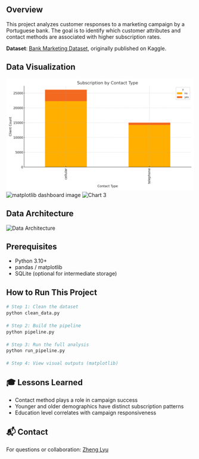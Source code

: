 

## Overview
This project analyzes customer responses to a marketing campaign by a Portuguese bank. The goal is to identify which customer attributes and contact methods are associated with higher subscription rates.

**Dataset**: [Bank Marketing Dataset](https://www.kaggle.com/datasets/henriqueyamahata/bank-marketing), originally published on Kaggle.

##  Data Visualization

![matplotlib dashboard image](chart1_subscription_by_contact_type.png)
![matplotlib dashboard image](chart2.png)
![Chart 3](chart3.png)

## Data Architecture
![Data Architecture](data_architecture.png)

## Prerequisites
- Python 3.10+
- pandas / matplotlib
- SQLite (optional for intermediate storage)

## How to Run This Project
```bash
# Step 1: Clean the dataset
python clean_data.py

# Step 2: Build the pipeline
python pipeline.py

# Step 3: Run the full analysis
python run_pipeline.py

# Step 4: View visual outputs (matplotlib)
```

## 🎓 Lessons Learned
- Contact method plays a role in campaign success
- Younger and older demographics have distinct subscription patterns
- Education level correlates with campaign responsiveness

## 📬 Contact
For questions or collaboration: [Zheng Lyu](mailto:zhenglyu1990@gmail.com)
